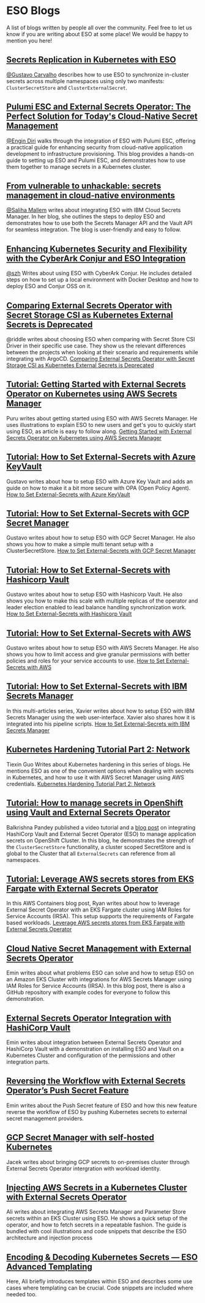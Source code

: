 # ESO Blogs

A list of blogs written by people all over the community. Feel free to let us know if you are writing about ESO at some place! We would be happy to mention you here!

## [Secrets Replication in Kubernetes with ESO](https://externalsecrets.com/blog/secrets-replication/)

[@Gustavo Carvalho](https://www.linkedin.com/in/gustavo-carvalho-51427444/) describes how to use ESO to synchronize in-cluster secrets across multiple namespaces using only two manifests: `ClusterSecretStore` and `ClusterExternalSecret`.

## [Pulumi ESC and External Secrets Operator: The Perfect Solution for Today's Cloud-Native Secret Management](https://www.pulumi.com/blog/cloud-native-secret-management-with-pulumi-esc-and-external-secrets-operator/)

[@Engin Diri](https://www.linkedin.com/in/engin-diri/) walks through the integration of ESO with Pulumi ESC, offering a practical guide for enhancing security from cloud-native application development to infrastructure provisioning. This blog provides a hands-on guide to setting up ESO and Pulumi ESC, and demonstrates how to use them together to manage secrets in a Kubernetes cluster.

## [From vulnerable to unhackable: secrets management in cloud-native environments](https://medium.com/@as_mallem/from-vulnerable-to-unhackable-secrets-management-in-cloud-native-environments-cb341bd97869/)

[@Saliha Mallem](https://www.linkedin.com/in/saliha-mallem/) writes about integrating ESO with IBM Cloud Secrets Manager. In her blog, she outlines the steps to deploy ESO and demonstrates how to use both the Secrets Manager API and the Vault API for seamless integration. The blog is user-friendly and easy to follow.

## [Enhancing Kubernetes Security and Flexibility with the CyberArk Conjur and ESO Integration](https://developer.cyberark.com/blog/enhancing-kubernetes-security-and-flexibility-with-the-cyberark-conjur-and-eso-integration/)

[@szh](https://github.com/szh) Writes about using ESO with CyberArk Conjur. He includes detailed steps on how to
set up a local environment with Docker Desktop and how to deploy ESO and Conjur OSS on it.

## [Comparing External Secrets Operator with Secret Storage CSI as Kubernetes External Secrets is Deprecated](https://mixi-developers.mixi.co.jp/compare-eso-with-secret-csi-402bf37f20bc)

@riddle writes about choosing ESO when comparing with Secret Store CSI Driver in their specific use case. They show us the relevant differences between the projects when looking at their scenario and requirements while integrating with ArgoCD. [Comparing External Secrets Operator with Secret Storage CSI as Kubernetes External Secrets is Deprecated](https://mixi-developers.mixi.co.jp/compare-eso-with-secret-csi-402bf37f20bc)

## [Tutorial: Getting Started with External Secrets Operator on Kubernetes using AWS Secrets Manager](https://ptuladhar3.medium.com/getting-started-with-external-secrets-operator-on-kubernetes-using-aws-secrets-manager-6dc403d9630c)

Puru writes about getting started using ESO with AWS Secrets Manager. He uses illustrations to explain ESO to new users and get's you to quickly start using ESO, as article is easy to follow along. [Getting Started with External Secrets Operator on Kubernetes using AWS Secrets Manager](https://ptuladhar3.medium.com/getting-started-with-external-secrets-operator-on-kubernetes-using-aws-secrets-manager-6dc403d9630c)

## [Tutorial: How to Set External-Secrets with Azure KeyVault](https://blog.container-solutions.com/tutorial-external-secrets-with-azure-keyvault)

Gustavo writes about how to setup ESO with Azure Key Vault and adds an guide on how to make it a bit more secure with OPA (Open Policy Agent). [How to Set External-Secrets with Azure KeyVault](https://blog.container-solutions.com/tutorial-external-secrets-with-azure-keyvault)

## [Tutorial: How to Set External-Secrets with GCP Secret Manager](https://blog.container-solutions.com/tutorial-how-to-set-external-secrets-with-gcp-secret-manager)

Gustavo writes about how to setup ESO with GCP Secret Manager. He also shows you how to make a simple multi tenant setup with a ClusterSecretStore. [How to Set External-Secrets with GCP Secret Manager](https://blog.container-solutions.com/tutorial-how-to-set-external-secrets-with-gcp-secret-manager)

## [Tutorial: How to Set External-Secrets with Hashicorp Vault](https://blog.container-solutions.com/tutorialexternal-secrets-with-hashicorp-vault)

Gustavo writes about how to setup ESO with Hashicorp Vault. He also shows you how to make this scale with multiple replicas of the operator and leader election enabled to lead balance handling synchronization work. [How to Set External-Secrets with Hashicorp Vault](https://blog.container-solutions.com/tutorialexternal-secrets-with-hashicorp-vault)

## [Tutorial: How to Set External-Secrets with AWS](https://blog.container-solutions.com/tutorial-how-to-set-external-secrets-with-aws)

Gustavo writes about how to setup ESO with AWS Secrets Manager. He also shows you how to limit access and give granular permissions with better policies and roles for your service accounts to use. [How to Set External-Secrets with AWS](https://blog.container-solutions.com/tutorial-how-to-set-external-secrets-with-aws)

## [Tutorial: How to Set External-Secrets with IBM Secrets Manager](https://0x58.medium.com/ibm-cloud-secrets-manager-and-the-external-secrets-operator-1c94234993b6)

In this multi-articles series, Xavier writes about how to setup ESO with IBM Secrets Manager using the web user-interface. Xavier also shares how it is integrated into his pipeline scripts. [How to Set External-Secrets with IBM Secrets Manager](https://0x58.medium.com/ibm-cloud-secrets-manager-and-the-external-secrets-operator-1c94234993b6)


## [Kubernetes Hardening Tutorial Part 2: Network](https://blog.gitguardian.com/kubernetes-tutorial-part-2-network/)

Tiexin Guo Writes about Kubernetes hardening in this series of blogs. He mentions ESO as one of the convenient options when dealing with secrets in Kubernetes, and how to use it with AWS Secret Manager using AWS credentials. [Kubernetes Hardening Tutorial Part 2: Network](https://blog.gitguardian.com/kubernetes-tutorial-part-2-network/)


## [Tutorial: How to manage secrets in OpenShift using Vault and External Secrets Operator](https://youtu.be/N7njTq6TSx8)

Balkrishna Pandey published a video tutorial and a [blog post](https://goglides.io/how-to-manage-secrets-in-openshift-using-vault-and-external-secrets/1164/) on integrating HashiCorp Vault and External Secret Operator (ESO) to manage application secrets on OpenShift Cluster. In this blog, he demonstrates the strength of the `ClusterSecretStore` functionality, a cluster scoped SecretStore and is global to the Cluster that all `ExternalSecrets` can reference from all namespaces.

## [Tutorial: Leverage AWS secrets stores from EKS Fargate with External Secrets Operator](https://aws.amazon.com/blogs/containers/leverage-aws-secrets-stores-from-eks-fargate-with-external-secrets-operator/)

In this AWS Containers blog post, Ryan writes about how to leverage External Secret Operator with an EKS Fargate cluster using IAM Roles for Service Accounts (IRSA). This setup supports the requirements of Fargate based workloads. [Leverage AWS secrets stores from EKS Fargate with External Secrets Operator](https://aws.amazon.com/blogs/containers/leverage-aws-secrets-stores-from-eks-fargate-with-external-secrets-operator/)

## [Cloud Native Secret Management with External Secrets Operator](https://eminalemdar.medium.com/cloud-native-secret-management-with-external-secrets-operator-2912f41f9c49)

Emin writes about what problems ESO can solve and how to setup ESO on an Amazon EKS Cluster with integrations for AWS Secrets Manager using IAM Roles for Service Accounts (IRSA). In this blog post, there is also a GitHub repository with example codes for everyone to follow this demonstration.

## [External Secrets Operator Integration with HashiCorp Vault](https://eminalemdar.medium.com/external-secrets-operator-integration-with-hashicorp-vault-aff3f956237b)

Emin writes about integration between External Secrets Operator and HashiCorp Vault with a demonstration on installing ESO and Vault on a Kubernetes Cluster and configuration of the permissions and other integration parts.

## [Reversing the Workflow with External Secrets Operator’s Push Secret Feature](https://medium.com/@eminalemdar/reversing-the-workflow-with-external-secrets-operators-push-secret-feature-f2a64f3db748)

Emin writes about the Push Secret feature of ESO and how this new feature reverse the workflow of ESO by pushing Kubernetes secrets to external secret management providers.

## [GCP Secret Manager with self-hosted Kubernetes](https://medium.com/@jjlakis/gcp-secret-manager-with-self-hosted-kubernetes-db35d01d65f0)

Jacek writes about bringing GCP secrets to on-premises cluster through External Secrets Operator intergration with workload identity.

## [Injecting AWS Secrets in a Kubernetes Cluster with External Secrets Operator](https://blog.devops.dev/injecting-external-secrets-in-a-kubernetes-cluster-1e9bbe0f0d5b)

Ali writes about integrating AWS Secrets Manager and Parameter Store secrets within an EKS Cluster using ESO. He shows a quick setup of the operator, and how to fetch secrets in a repeatable fashion. The guide is bundled with cool illustrations and code snippets that describe the ESO architecture and injection process

## [Encoding & Decoding Kubernetes Secrets — ESO Advanced Templating](https://blog.devops.dev/encoding-decoding-kubernetes-secrets-externalsecrets-operator-826b9680df63)

Here, Ali briefly introduces templates within ESO and describes some use cases where templating can be crucial. Code snippets are included where needed too.
